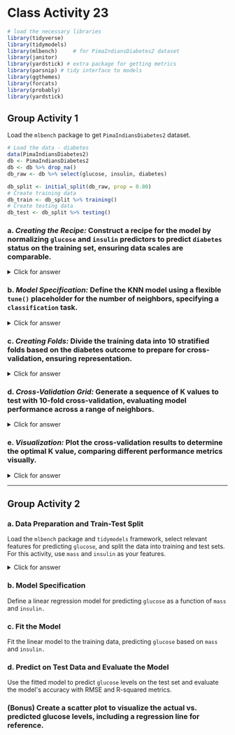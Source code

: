 # Class Activity 23


```r
# load the necessary libraries
library(tidyverse) 
library(tidymodels)
library(mlbench)     # for PimaIndiansDiabetes2 dataset
library(janitor)
library(yardstick) # extra package for getting metrics
library(parsnip) # tidy interface to models
library(ggthemes)
library(forcats)
library(probably)
library(yardstick)
```


## Group Activity 1

Load the `mlbench` package to get `PimaIndiansDiabetes2` dataset.


```r
# Load the data - diabetes
data(PimaIndiansDiabetes2)
db <- PimaIndiansDiabetes2
db <- db %>% drop_na() 
db_raw <- db %>% select(glucose, insulin, diabetes)

db_split <- initial_split(db_raw, prop = 0.80)
# Create training data
db_train <- db_split %>% training()
# Create testing data
db_test <- db_split %>% testing()
```

### a. *Creating the Recipe:* Construct a recipe for the model by normalizing `glucose` and `insulin` predictors to predict `diabetes` status on the training set, ensuring data scales are comparable.

<details>
<summary class="answer">Click for answer</summary>
*Answer:* 


```r
db_recipe <- recipe(diabetes ~  glucose + insulin, data = db_train) %>%
  step_scale(all_predictors()) %>%
  step_center(all_predictors()) %>% 
  prep()
```

</details>

### b. *Model Specification:* Define the KNN model using a flexible `tune()` placeholder for the number of neighbors, specifying a `classification` task.

<details>
<summary class="answer">Click for answer</summary>
*Answer:* 



```r
knn_spec <- nearest_neighbor(weight_func = "rectangular", 
                             engine = "kknn",
                             mode = "classification",
                             neighbors = tune())
```

</details>

### c. *Creating Folds:* Divide the training data into 10 stratified folds based on the diabetes outcome to prepare for cross-validation, ensuring representation.

<details>
<summary class="answer">Click for answer</summary>
*Answer:* 



```r
db_vfold <- vfold_cv(db_train, v = 10, strata = diabetes)
```

</details>

### d. *Cross-Validation Grid:* Generate a sequence of K values to test with 10-fold cross-validation, evaluating model performance across a range of neighbors.

<details>
<summary class="answer">Click for answer</summary>
*Answer:* 



```r
k_vals <- tibble(neighbors = seq(from = 1, to = 40, by = 1))
```



```r
knn_fit <- workflow() %>%
  add_recipe(db_recipe) %>%
  add_model(knn_spec) %>%
  tune_grid(
    resamples = db_vfold, 
    grid = k_vals,
    metrics = metric_set(yardstick::ppv, yardstick::accuracy, sens, spec),
    control = control_resamples(save_pred = TRUE))
```



```r
cv_metrics <- collect_metrics(knn_fit) 
cv_metrics %>% group_by(.metric) %>% slice_max(mean) 
```

```
# A tibble: 12 × 7
# Groups:   .metric [4]
   neighbors .metric  .estimator  mean     n std_err .config
       <dbl> <chr>    <chr>      <dbl> <int>   <dbl> <chr>  
 1        25 accuracy binary     0.786    10  0.0200 Prepro…
 2        26 accuracy binary     0.786    10  0.0200 Prepro…
 3        27 accuracy binary     0.786    10  0.0211 Prepro…
 4        28 accuracy binary     0.786    10  0.0211 Prepro…
 5        39 ppv      binary     0.796    10  0.0153 Prepro…
 6        40 ppv      binary     0.796    10  0.0153 Prepro…
 7        25 sens     binary     0.929    10  0.0177 Prepro…
 8        26 sens     binary     0.929    10  0.0177 Prepro…
 9        27 sens     binary     0.929    10  0.0177 Prepro…
10        28 sens     binary     0.929    10  0.0177 Prepro…
11         1 spec     binary     0.531    10  0.0438 Prepro…
12         2 spec     binary     0.531    10  0.0438 Prepro…
```

</details>

### e. *Visualization:* Plot the cross-validation results to determine the optimal K value, comparing different performance metrics visually.

<details>
<summary class="answer">Click for answer</summary>
*Answer:* 



```r
final.results <- cv_metrics %>%  mutate(.metric = as.factor(.metric)) %>%
  select(neighbors, .metric, mean)

final.results %>%
  ggplot(aes(x = neighbors, y = mean, color = forcats::fct_reorder2(.metric, neighbors, mean))) +
  geom_line(size = 1) +
  geom_point(size = 2) +
  theme_minimal() +
  scale_color_wsj() + 
  scale_x_continuous(breaks = k_vals[[1]]) +
  theme(panel.grid.minor.x = element_blank())+
  labs(color='Metric', y = "Estimate", x = "K")
```

<img src="class_activity_23_files/figure-epub3/unnamed-chunk-9-1.png" width="100%" />

</details>

---------------------------------------------------------

## Group Activity 2


### a. Data Preparation and Train-Test Split

Load the `mlbench` package and `tidymodels` framework, select relevant features for predicting `glucose`, and split the data into training and test sets. For this activity, use `mass` and `insulin` as your features.


<details>
<summary class="answer">Click for answer</summary>
*Answer:* 



```r
library(mlbench)
library(tidymodels)
library(dplyr)

data(PimaIndiansDiabetes2)
db <- PimaIndiansDiabetes2 %>% 
  drop_na() %>%
  select(glucose, mass, insulin)

# Splitting the data
set.seed(2056)
db_split <- initial_split(db, prop = 0.75, strata = glucose)
db_train <- training(db_split)
db_test <- testing(db_split)
```

</details>

### b. Model Specification

Define a linear regression model for predicting `glucose` as a function of `mass` and `insulin.`

<!--

<details>
<summary class="answer">Click for answer</summary>
*Answer:* 



```r
lm_spec <- linear_reg() %>%
  set_engine("lm") %>%
  set_mode("regression")

lm_spec
```

```
Linear Regression Model Specification (regression)

Computational engine: lm 
```

</details>

-->

### c. Fit the Model


Fit the linear model to the training data, predicting `glucose` based on `mass` and `insulin.`

<!--

<details>
<summary class="answer">Click for answer</summary>
*Answer:* 


```r
lm_mod <- lm_spec %>%
  fit(glucose ~ mass + insulin, data = db_train)
```

</details>

-->

### d. Predict on Test Data and Evaluate the Model

Use the fitted model to predict `glucose` levels on the test set and evaluate the model's accuracy with RMSE and R-squared metrics.

<!--

<details>
<summary class="answer">Click for answer</summary>
*Answer:* 



```r
# Predicting glucose levels
results <- db_test %>%
  bind_cols(predictions = predict(lm_mod, new_data = db_test, type = "raw")) %>%
  select(glucose, predictions)

# Displaying first 6 predictions
results %>%
  slice_head(n = 6) %>%
  knitr::kable()
```



|    | glucose| predictions|
|:---|-------:|-----------:|
|4   |      89|    111.1240|
|15  |     166|    122.7949|
|95  |     142|    105.0963|
|108 |     144|    118.8372|
|109 |      83|    101.7945|
|112 |     155|    175.8348|

```r
# Evaluating the model
eval_metrics <- metric_set(rmse, rsq)

eval_metrics(data = results,
             truth = glucose,
             estimate = predictions) %>%
  select(-2) %>%
  knitr::kable()
```



|.metric | .estimate|
|:-------|---------:|
|rmse    | 26.473038|
|rsq     |  0.256966|

</details>
-->

### (Bonus) Create a scatter plot to visualize the actual vs. predicted glucose levels, including a regression line for reference.

<!--

<details>
<summary class="answer">Click for answer</summary>
*Answer:* 



```r
results %>%
  ggplot(aes(x = glucose, y = predictions)) +
  geom_point(color = "blue", alpha = 0.6) +
  geom_smooth(method = "lm", color = "red", linetype = "dashed") +
  labs(title = "Predicted vs Actual Glucose Levels",
       x = "Actual Glucose",
       y = "Predicted Glucose") +
  theme_minimal()
```

<img src="class_activity_23_files/figure-epub3/unnamed-chunk-14-1.png" width="100%" />

</details>

-->

